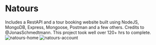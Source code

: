 # Natours

Includes a RestAPI and a tour booking website built using NodeJS, MongoDB, Express, Mongoose, Postman and a few others. Credits to @JonasSchmedtmann. 
This project took well over 120+ hrs to complete.
![natours-home](https://user-images.githubusercontent.com/115095065/201987561-83b22fdc-fb2c-4db1-919b-b6e2ca44998e.png)
![natours-account](https://user-images.githubusercontent.com/115095065/201987574-fd8e737b-d6ce-4b1c-89d4-e2fcb484c9c0.png)
